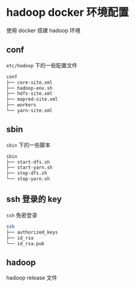 # hadoop docker 环境配置

使用 docker 搭建 hadoop 环境

## conf

`etc/hadoop` 下的一些配置文件

```bash
conf
├── core-site.xml
├── hadoop-env.sh
├── hdfs-site.xml
├── mapred-site.xml
├── workers
└── yarn-site.xml
```

## sbin

`sbin` 下的一些脚本

```bash
sbin
├── start-dfs.sh
├── start-yarn.sh
├── stop-dfs.sh
└── stop-yarn.sh
```

## ssh 登录的 key

`ssh` 免密登录

```bash
ssh
├── authorized_keys
├── id_rsa
└── id_rsa.pub
```

## hadoop

hadoop release 文件
